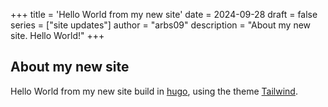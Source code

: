 +++
title = 'Hello World from my new site'
date = 2024-09-28
draft = false
series = ["site updates"]
author = "arbs09"
description = "About my new site. Hello World!"
+++

## About my new site

Hello World from my new site build in [hugo](https://gohugo.io/), using the theme [Tailwind](https://github.com/tomowang/hugo-theme-tailwind).
